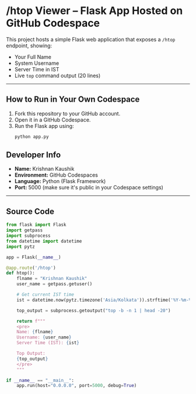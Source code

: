 # /htop Viewer – Flask App Hosted on GitHub Codespace

This project hosts a simple Flask web application that exposes a `/htop` endpoint, showing:

-  Your Full Name  
-  System Username  
-  Server Time in IST  
-  Live `top` command output (20 lines)

---

##  How to Run in Your Own Codespace

1. Fork this repository to your GitHub account.
2. Open it in a GitHub Codespace.
3. Run the Flask app using:
   ```bash
   python app.py

##  Developer Info

- **Name:** Krishnan Kaushik  
- **Environment:** GitHub Codespaces  
- **Language:** Python (Flask Framework)  
- **Port:** 5000 (make sure it's public in your Codespace settings)

---

##  Source Code

```python
from flask import Flask
import getpass
import subprocess
from datetime import datetime
import pytz

app = Flask(__name__)

@app.route('/htop')
def htop():
    flname = "Krishnan Kaushik"  
    user_name = getpass.getuser() 

    # Get current IST time
    ist = datetime.now(pytz.timezone('Asia/Kolkata')).strftime('%Y-%m-%d %H:%M:%S')

    top_output = subprocess.getoutput("top -b -n 1 | head -20")

    return f"""
    <pre>
    Name: {flname}
    Username: {user_name}
    Server Time (IST): {ist}

    Top Output:
    {top_output}
    </pre>
    """

if __name__ == "__main__":
    app.run(host="0.0.0.0", port=5000, debug=True)
